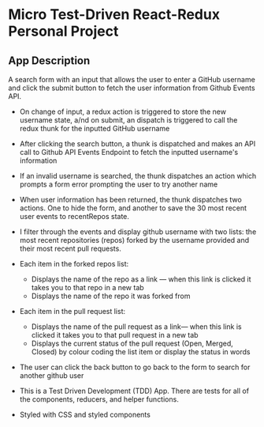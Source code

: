 # Micro Test-Driven React-Redux Personal Project

## App Description

A search form with an input that allows the user to enter a GitHub username and click the submit button to fetch the user information from Github Events API. 

- On change of input, a redux action is triggered to store the new username state, a/nd on submit, an dispatch is triggered to call the redux thunk for the inputted GitHub username

- After clicking the search button, a thunk is dispatched and makes an API call to Github API Events Endpoint to fetch the inputted username's information

- If an invalid username is searched, the thunk dispatches an action which prompts a form error prompting the user to try another name

- When user information has been returned, the thunk dispatches two actions. One to hide the form, and another to save the 30 most recent user events to recentRepos state.

- I filter through the events and display github username with two lists: the most recent repositories (repos) forked by the username provided and their most recent pull requests.

- Each item in the forked repos list:
    - Displays the name of the repo as a link — when this link is clicked it takes you to that repo in a new tab
    - Displays the name of the repo it was forked from
    
- Each item in the pull request list:
    - Displays the name of the pull request as a link— when this link is clicked it takes you to that pull request in a new tab
    - Displays the current status of the pull request (Open, Merged, Closed) by colour coding the list item or display the status in words

- The user can click the back button to go back to the form to search for another github user 

- This is a Test Driven Development (TDD) App. There are tests for all of the components, reducers, and helper functions.

- Styled with CSS and styled components 

